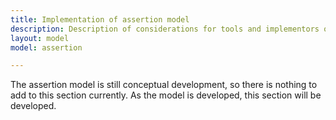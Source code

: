 ```yaml
---
title: Implementation of assertion model
description: Description of considerations for tools and implementors of the assertion model
layout: model
model: assertion

---
```


The assertion model is still conceptual development, so there is nothing to add to this section currently. As the model is developed, this section will be developed.
